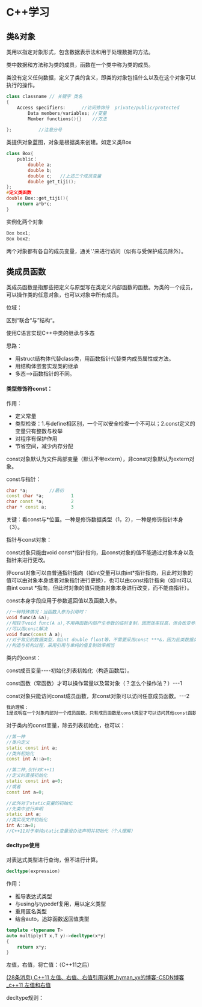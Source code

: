 # C++学习

## 类&对象

类用以指定对象形式，包含数据表示法和用于处理数据的方法。

类中数据和方法称为类的成员，函数在一个类中称为类的成员。

类没有定义任何数据，定义了类的含义，即类的对象包括什么以及在这个对象可以执行的操作。

```C++
class classname	// 关键字 类名
{
    Access specifiers:		//访问修饰符  private/public/protected
    	Data members/variables;	//变量
    	Member functions(){}	//方法
    
};			//注意分号
```

类提供对象蓝图，对象是根据类来创建。如定义类Box

```c++
class Box{
    public：
        double a;
    	double b;
    	double c;	//上述三个成员变量
    	double get_tiji();
};
#定义类函数
double Box::get_tiji(){
    return a*b*c;
}
```

实例化两个对象

```c++
Box box1;
Box box2;
```

两个对象都有各自的成员变量，通关'.'来进行访问（似有与受保护成员除外）。

## 类成员函数

类成员函数是指那些把定义与原型写在类定义内部函数的函数。为类的一个成员，可以操作类的任意对象，也可以对象中所有成员。



位域：

区别“联合“与”结构“。

使用C语言实现C++中类的继承与多态

思路：

* 用struct结构体代替class类，用函数指针代替类内成员属性或方法。
* 用结构体嵌套实现类的继承
* 多态-->函数指针的不同。

#### 类型修饰符const：

作用：

* 定义常量
* 类型检查：1.与define相区别，一个可以安全检查一个不可以；2.const定义的变量只有整数与枚举
* 对程序有保护作用
* 节省空间，减少内存分配

const对象默认为文件局部变量（默认不带extern），非const对象默认为extern对象。

const与指针：

```c++
char *a;		//最初
const char *a;			1
char const *a;			2
char * const a;			3
```

关键：看const与*位置。一种是修饰数据类型（1，2），一种是修饰指针本身（3）。

指针与const对象：

const对象只能由void const*指针指向，且const对象的值不能通过对象本身以及指针来进行更改。

非const对象可以由普通指针指向（如int变量可以由int*指针指向，且此时对象的值可以由对象本身或者对象指针进行更换），也可以由const指针指向（如int可以由int const *指向，但此时对象的值只能由对象本身进行改变，而不能由指针）。

const本身字段应用于参数返回值以及函数入参。

```c++
//一种特殊情况：当函数入参为引用时：
void func(A &a);
//相较于void func(A a),不用再函数内部产生参数的临时复制，因而效率较高，但会改变参数a内容
//可以用const解决
void func(const A a);
//对于常见的数据类型，如int double float等，不需要采用const ***&，因为此类数据类型不存在
//构造与析构过程，采用引用与单纯的值复制效率相当
```

类内的const：

const成员变量----初始化列表初始化（构造函数后）。

const函数（常函数）才可以操作常量以及常对象（？怎么个操作法？）---1

const对象只能访问const成员函数，非const对象可以访问任意成员函数。---2

```txt
我的理解：
1是说明在一个对象内部对一个成员函数，只有成员函数是const类型才可以访问其他const函数，否则无法访问；2是说明对于对象本身，若是const修饰的对象，那么对象本身是不能够访问非const函数成员的
```

对于类内的const变量，除去列表初始化，也可以：

```c++
//第一种
//类内定义
static const int a;
//类外初始化
const int A::a=0;

//第二种,仅针对C++11
//定义时直接初始化
static const int a=0;
//或者
const int a=0;

//此外对于static变量的初始化
//先类中进行声明
static int a;
//类实现文件初始化
int A::a=0;
//C++11对于单纯static变量没办法声明并初始化（个人理解）
```

#### decltype使用

对表达式类型进行查询，但不进行计算。

```c++
decltype(expression)
```

作用：

* 推导表达式类型
* 与using与typedef复用，用以定义类型
* 重用匿名类型
* 结合auto，追踪函数返回值类型

```c++
template <typename T>
auto multiply(T x,T y)->decltype(x*y)
{
    return x*y;
}
```

左值，右值，将亡值：（C++11之后）

[(28条消息) C++11 左值、右值、右值引用详解_hyman_yx的博客-CSDN博客_c++11 左值和右值](https://blog.csdn.net/hyman_yx/article/details/52044632?spm=1001.2101.3001.6650.3&utm_medium=distribute.pc_relevant.none-task-blog-2~default~CTRLIST~Rate-3-52044632-blog-108396338.pc_relevant_multi_platform_whitelistv4&depth_1-utm_source=distribute.pc_relevant.none-task-blog-2~default~CTRLIST~Rate-3-52044632-blog-108396338.pc_relevant_multi_platform_whitelistv4&utm_relevant_index=4)

decltype规则：

